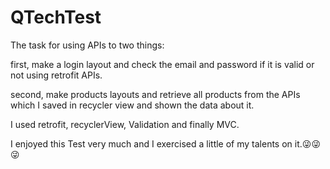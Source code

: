 # QTechTest
The task for using APIs to two things:

first, make a login layout and check the email and password if it is valid or not using retrofit APIs.

second, make products layouts and retrieve all products from the APIs which I saved in recycler view and shown the data about it.

I used retrofit, recyclerView, Validation and finally MVC.

I enjoyed this Test very much and I exercised a little of my talents on it.😜😜😜
